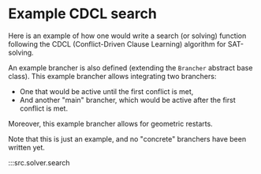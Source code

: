 # Example CDCL search

Here is an example of how one would write a search (or solving) function
following the CDCL (Conflict-Driven Clause Learning) algorithm for SAT-solving.

An example brancher is also defined (extending the `Brancher` abstract base class).
This example brancher allows integrating two branchers:
- One that would be active until the first conflict is met,
- And another "main" brancher, which would be active after the first conflict is met.

Moreover, this example brancher allows for geometric restarts.

Note that this is just an example, and no "concrete" branchers have been written yet.

:::src.solver.search